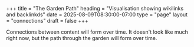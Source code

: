 +++
title = "The Garden Path"
heading = "Visualisation showing wikilinks and backlinkds"
date = 2025-08-09T08:30:00-07:00
type = "page"
layout = "connections"
draft = false
+++

Connections between content will form over time. It doesn't look like much right now, but the path through the garden will form over time.
